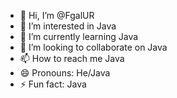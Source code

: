 - 👋 Hi, I’m @FgalUR
- 👀 I’m interested in Java
- 🌱 I’m currently learning Java
- 💞️ I’m looking to collaborate on Java
- 📫 How to reach me Java
- 😄 Pronouns: He/Java
- ⚡ Fun fact: Java

<!---
FgalUR/FgalUR is a ✨ special ✨ repository because its `README.md` (this file) appears on your GitHub profile.
You can click the Preview link to take a look at your changes.
--->
